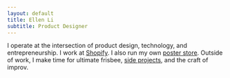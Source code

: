 ```yaml
---
layout: default
title: Ellen Li
subtitle: Product Designer
---
```


I operate at the intersection of product design, technology, and entrepreneurship. I work at [Shopify](http://shopify.com). I also run my own [poster store](http://enty.co). Outside of work, I make time for ultimate frisbee, [side projects](https://github.com/ellenli), and the craft of improv.
